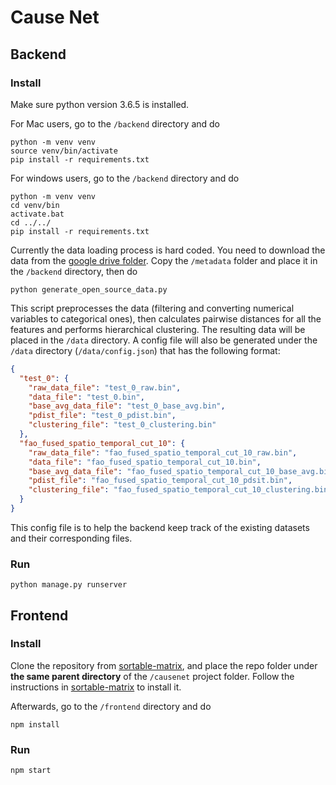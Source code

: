 # Cause Net

## Backend

### Install

Make sure python version 3.6.5 is installed.

For Mac users, go to the `/backend` directory and do

```
python -m venv venv
source venv/bin/activate
pip install -r requirements.txt
```

For windows users, go to the `/backend` directory and do

```
python -m venv venv
cd venv/bin
activate.bat
cd ../../
pip install -r requirements.txt
```

Currently the data loading process is hard coded. You need to download the data from the [google drive folder](https://drive.google.com/drive/folders/1ZokWnnJ_i91MmtZ2z3uog4s02XAKe-Q6?usp=sharing). Copy the `/metadata` folder and place it in the `/backend` directory, then do

```
python generate_open_source_data.py
```

This script preprocesses the data (filtering and converting numerical variables to categorical ones), then calculates pairwise distances for all the features and performs hierarchical clustering. The resulting data will be placed in the `/data` directory. A config file will also be generated under the `/data` directory (`/data/config.json`) that has the following format:

```json
{
  "test_0": {
    "raw_data_file": "test_0_raw.bin",
    "data_file": "test_0.bin",
    "base_avg_data_file": "test_0_base_avg.bin",
    "pdist_file": "test_0_pdist.bin",
    "clustering_file": "test_0_clustering.bin"
  },
  "fao_fused_spatio_temporal_cut_10": {
    "raw_data_file": "fao_fused_spatio_temporal_cut_10_raw.bin",
    "data_file": "fao_fused_spatio_temporal_cut_10.bin",
    "base_avg_data_file": "fao_fused_spatio_temporal_cut_10_base_avg.bin",
    "pdist_file": "fao_fused_spatio_temporal_cut_10_pdsit.bin",
    "clustering_file": "fao_fused_spatio_temporal_cut_10_clustering.bin"
  }
}
```

This config file is to help the backend keep track of the existing datasets and their corresponding files.

### Run

```
python manage.py runserver
```

## Frontend

### Install

Clone the repository from [sortable-matrix](https://github.com/kenns29/sortable-matrix), and place the repo folder under **the same parent directory** of the `/causenet` project folder. Follow the instructions in [sortable-matrix](https://github.com/kenns29/sortable-matrix) to install it.

Afterwards, go to the `/frontend` directory and do

```
npm install
```

### Run

```
npm start
```
